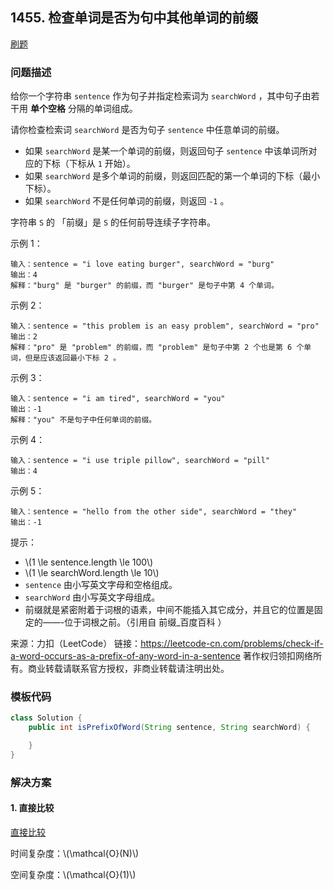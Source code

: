 <script src="https://cdn.bootcss.com/mathjax/2.7.7/MathJax.js?config=TeX-AMS-MML_HTMLorMML"></script>

## 1455. 检查单词是否为句中其他单词的前缀

[刷题](qu1455/solu/Solution.java)

### 问题描述

给你一个字符串 `sentence` 作为句子并指定检索词为 `searchWord` ，其中句子由若干用 **单个空格** 分隔的单词组成。

请你检查检索词 `searchWord` 是否为句子 `sentence` 中任意单词的前缀。

* 如果 `searchWord` 是某一个单词的前缀，则返回句子 `sentence` 中该单词所对应的下标（下标从 `1` 开始）。
* 如果 `searchWord` 是多个单词的前缀，则返回匹配的第一个单词的下标（最小下标）。
* 如果 `searchWord` 不是任何单词的前缀，则返回 `-1` 。

字符串 `S` 的 「前缀」是 `S` 的任何前导连续子字符串。

示例 1：

```
输入：sentence = "i love eating burger", searchWord = "burg"
输出：4
解释："burg" 是 "burger" 的前缀，而 "burger" 是句子中第 4 个单词。
```

示例 2：

```
输入：sentence = "this problem is an easy problem", searchWord = "pro"
输出：2
解释："pro" 是 "problem" 的前缀，而 "problem" 是句子中第 2 个也是第 6 个单词，但是应该返回最小下标 2 。
```

示例 3：

```
输入：sentence = "i am tired", searchWord = "you"
输出：-1
解释："you" 不是句子中任何单词的前缀。
```

示例 4：

```
输入：sentence = "i use triple pillow", searchWord = "pill"
输出：4
```

示例 5：

```
输入：sentence = "hello from the other side", searchWord = "they"
输出：-1
```

提示：

* \\(1 \le sentence.length \le 100\\)
* \\(1 \le searchWord.length \le 10\\)
* `sentence` 由小写英文字母和空格组成。
* `searchWord` 由小写英文字母组成。
* 前缀就是紧密附着于词根的语素，中间不能插入其它成分，并且它的位置是固定的——-位于词根之前。（引用自 前缀_百度百科 ）

来源：力扣（LeetCode）
链接：https://leetcode-cn.com/problems/check-if-a-word-occurs-as-a-prefix-of-any-word-in-a-sentence
著作权归领扣网络所有。商业转载请联系官方授权，非商业转载请注明出处。

### 模板代码

``` java
class Solution {
    public int isPrefixOfWord(String sentence, String searchWord) {

    }
}
```

### 解决方案

#### 1. 直接比较

[直接比较](qu1455/solu1/Solution.java)

时间复杂度：\\(\mathcal{O}(N)\\)

空间复杂度：\\(\mathcal{O}(1)\\)
